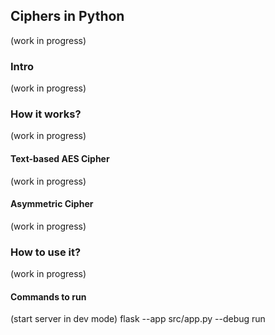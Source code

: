 ## Ciphers in Python

(work in progress)

### Intro

(work in progress)

### How it works?

(work in progress)

#### Text-based AES Cipher

(work in progress)

#### Asymmetric Cipher

(work in progress)

### How to use it?

(work in progress)

#### Commands to run

(start server in dev mode)
flask --app src/app.py --debug run
